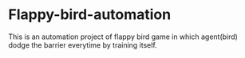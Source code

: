 # Flappy-bird-automation
This is an automation project of flappy bird game in which agent(bird) dodge the barrier everytime by training itself.
